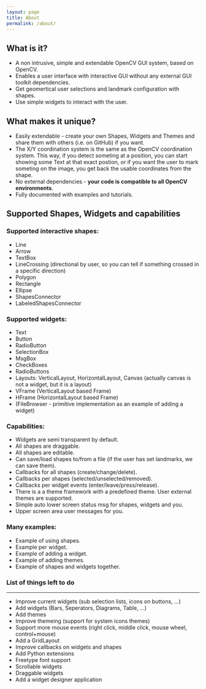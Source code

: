 ```yaml
---
layout: page
title: About
permalink: /about/
---
```


What is it?
----------
* A non intrusive, simple and extendable OpenCV GUI system, based on OpenCV.
* Enables a user interface with interactive GUI without any external GUI toolkit dependencies.
* Get geomertical user selections and landmark configuration with shapes.
* Use simple widgets to interact with the user.

What makes it unique?
--------------------
* Easily extendable - create your own Shapes, Widgets and Themes and share them with others (i.e. on GitHub) if you want.
* The X/Y coordination system is the same as the OpenCV coordination system. This way, if you detect someting at a position, you can start showing
some Text at that exact postion, or if you want the user to mark someting on the image, you get back the usable coordinates from the shape.
* No external dependencies - **your code is compatible to all OpenCV environments**.
* Fully documented with examples and tutorials.

## Supported Shapes, Widgets and capabilities

### Supported interactive shapes:
* Line
* Arrow
* TextBox
* LineCrossing (directional by user, so you can tell if something crossed in a specific direction)
* Polygon
* Rectangle
* Ellipse
* ShapesConnector
* LabeledShapesConnector

### Supported widgets:
* Text
* Button
* RadioButton
* SelectionBox
* MsgBox
* CheckBoxes
* RadioButtons
* Layouts: VerticalLayout, HorizontalLayout, Canvas (actually canvas is not a widget, but it is a layout)
* VFrame (VerticalLayout based Frame)
* HFrame (HorizontalLayout based Frame)
* (FileBrowser - primitive implementation as an example of adding a widget)

### Capabilities:
* Widgets are semi transparent by default.
* All shapes are draggable.
* All shapes are editable.
* Can save/load shapes to/from a file (if the user has set landmarks, we can save them).
* Callbacks for all shapes (create/change/delete).
* Callbacks per shapes (selected/unselected/removed).
* Callbacks per widget events (enter/leave/press/release).
* There is a a theme framework with a predefined theme. User external themes are supported.
* Simple auto lower screen status msg for shapes, widgets and you.
* Upper screen area user messages for you.

### Many examples:
* Example of using shapes.
* Example per widget.
* Example of adding a widget.
* Example of adding themes.
* Example of shapes and widgets together.

### List of things left to do
-------------------------
* Improve current widgets (sub selection lists, icons on buttons, ...)
* Add widgets (Bars, Seperators, Diagrams, Table, ...)
* Add themes
* Improve themeing (support for system icons themes)
* Support more mouse events (right click, middle click, mouse wheel, control+mouse)
* Add a GridLayout
* Improve callbacks on widgets and shapes
* Add Python extensions
* Freetype font support
* Scrollable widgets
* Draggable widgets
* Add a widget designer application
